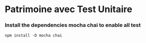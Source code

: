 # Patrimoine avec Test Unitaire

### Install the dependencies mocha chai to enable all test

``npm install -D mocha chai``
